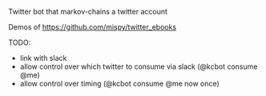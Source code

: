 Twitter bot that markov-chains a twitter account

Demos of https://github.com/mispy/twitter_ebooks

TODO:
- link with slack
- allow control over which twitter to consume via slack (@kcbot consume @me)
- allow control over timing (@kcbot consume @me now once)
